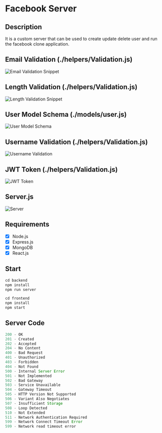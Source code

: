 # Facebook Server

## Description

It is a custom server that can be used to create update delete user and run the facebook clone application.

## Email Validation (./helpers/Validation.js)

![Email Validation Snippet](./Email-Validation.png)

## Length Validation (./helpers/Validation.js)

![Length Validation Snippet](./Length-Validation.png)

## User Model Schema (./models/user.js)

![User Model Schema](./User-Model.png)

## Username Validation (./helpers/Validation.js)

![Username Validation](./Username-Validation.png)

## JWT Token (./helpers/Validation.js)

![JWT Token](./jwt-token.png)

## Server.js

![Server](./Server.png)

## Requirements

- [x] Node.js
- [x] Express.js
- [x] MongoDB
- [x] React.js

## Start

```javascript
cd backend
npm install
npm run server
```

```javascript
cd frontend
npm install
npm start
```

## Server Code

```javascript
200 - OK
201 - Created
202 - Accepted
204 - No Content
400 - Bad Request
401 - Unauthorized
403 - Forbidden
404 - Not Found
500 - Internal Server Error
501 - Not Implemented
502 - Bad Gateway
503 - Service Unavailable
504 - Gateway Timeout
505 - HTTP Version Not Supported
506 - Variant Also Negotiates
507 - Insufficient Storage
508 - Loop Detected
510 - Not Extended
511 - Network Authentication Required
599 - Network Connect Timeout Error
599 - Network read timeout error
```
